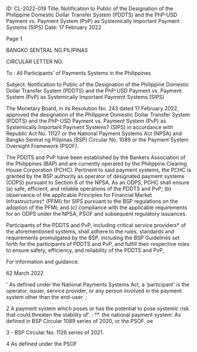 ID: CL-2022-019
Title: Notification to Public of the Designation of the Philippine Domestic Dollar Transfer System (PDDTS) and the PhP-USD Payment vs. Payment System (PvP) as Systemically Important Payment Systems (SIPS)
Date: 17 February 2022

Page 1

BANGKO SENTRAL NG PILIPINAS

CIRCULAR LETTER NO.

To : All Participants’ of Payments Systems in the Philippines

Subject: Notification to Public of the Designation of the Philippine Domestic Dollar Transfer System (PDDTS) and the PhP-USD Payment vs. Payment System (PvP) as Systemically Important Payment Systems (SIPS)

The Monetary Board, in its Resolution No. 243 dated 17 February 2022, approved the designation of the Philippine Domestic Dollar Transfer System (PDDTS) and the PhP-USD Payment vs. Payment System (PvP) as Systemically Important Payment Systems? (SIPS) in accordance with Republic Act No. 11127 or the National Payment Systems Act (NPSA) and Bangko Sentral ng Pilipinas (BSP) Circular No. 1089 or the Payment System Oversight Framework (PSOF).

The PDDTS and PvP have been established by the Bankers Association of the Philippines (BAP) and are currently operated by the Philippine Clearing House Corporation (PCHC). Pertinent to said payment systems, the PCHC is granted by the BSP authority as operator of designated payment systems (ODPS) pursuant to Section 6 of the NPSA. As an ODPS, PCHC shall ensure (a) safe, efficient, and reliable operations of the PDDTS and PvP; (b) observance of the applicable Principles for Financial Market Infrastructures* (PFMI) for SIPS pursuant to the BSP regulations on the adoption of the PFMI; and (c) compliance with the applicable requirements for an ODPS under the NPSA, PSOF and subsequent regulatory issuances.

Participants of the PDDTS and PvP, including critical service providers* of the aforementioned systems, shall adhere to the rules, standards and requirements promulgated by the BSP, including the BSP Guidelines set forth for the participants of PDDTS and PvP, and fulfill their respective roles to ensure safety, efficiency, and reliability of the PDDTS and PvP,

For information and guidance.

62 March 2022

' As defined under the National Payments Systems Act, a ‘participant’ is the operator, issuer, service provider, or any person involved in the payment system other than the end-user. ;

2 A payment system which poses or has the potential to pose systemic risk that could threaten the stability of’. : °*. the national payment system: As defined in BSP Circular 1089 series of 2020, or the PSOF. oe

3 - BSP Circular No. 1126 series of 2021.

4 As defined under the PSOF